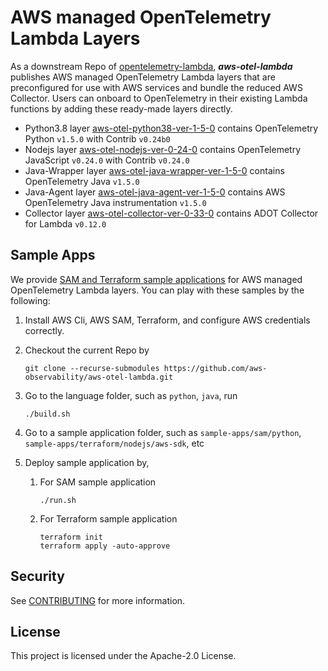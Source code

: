 # AWS managed OpenTelemetry Lambda Layers

As a downstream Repo of [opentelemetry-lambda](https://github.com/open-telemetry/opentelemetry-lambda), ___aws-otel-lambda___ publishes AWS managed OpenTelemetry Lambda layers that are preconfigured for use with AWS services and bundle the reduced AWS Collector. Users can onboard to OpenTelemetry in their existing Lambda functions by adding these ready-made layers directly.
- Python3.8 layer [aws-otel-python38-ver-1-5-0](https://aws-otel.github.io/docs/getting-started/lambda/lambda-python) contains OpenTelemetry Python `v1.5.0` with Contrib `v0.24b0`
- Nodejs layer [aws-otel-nodejs-ver-0-24-0](https://aws-otel.github.io/docs/getting-started/lambda/lambda-js) contains OpenTelemetry JavaScript `v0.24.0` with Contrib `v0.24.0`
- Java-Wrapper layer [aws-otel-java-wrapper-ver-1-5-0](https://aws-otel.github.io/docs/getting-started/lambda/lambda-java) contains OpenTelemetry Java `v1.5.0`
- Java-Agent layer [aws-otel-java-agent-ver-1-5-0](https://aws-otel.github.io/docs/getting-started/lambda/lambda-java-auto-instr) contains AWS OpenTelemetry Java instrumentation `v1.5.0`
- Collector layer [aws-otel-collector-ver-0-33-0](https://aws-otel.github.io/docs/getting-started/lambda/lambda-dotnet) contains ADOT Collector for Lambda `v0.12.0`



## Sample Apps
We provide [SAM and Terraform sample applications](sample-apps/) for AWS managed OpenTelemetry Lambda layers. You can play with these samples by the following:
1. Install AWS Cli, AWS SAM, Terraform, and configure AWS credentials correctly.
2. Checkout the current Repo by
   
   ```
   git clone --recurse-submodules https://github.com/aws-observability/aws-otel-lambda.git
   ```
   
3. Go to the language folder, such as `python`, `java`, run

   ```
   ./build.sh
   ```
4. Go to a sample application folder, such as `sample-apps/sam/python`, `sample-apps/terraform/nodejs/aws-sdk`, etc
    
5. Deploy sample application by, 
    1. For SAM sample application
        ```
        ./run.sh
       ```
       
    2. For Terraform sample application
        ```
       terraform init
       terraform apply -auto-approve
        ```
    

## Security

See [CONTRIBUTING](CONTRIBUTING.md#security-issue-notifications) for more information.

## License

This project is licensed under the Apache-2.0 License.
